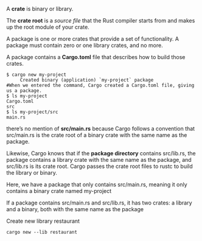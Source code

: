A **crate** is binary or library.

The **crate root** is a _source file_ that the Rust compiler starts from 
and makes up the root module of your crate.

A package is one or more crates that provide a set of functionality.
A package must contain zero or one library crates, and no more.

A package contains a **Cargo.toml** file that describes how to build those crates.

```shell script
$ cargo new my-project
     Created binary (application) `my-project` package
#When we entered the command, Cargo created a Cargo.toml file, giving us a package.
$ ls my-project
Cargo.toml
src
$ ls my-project/src
main.rs

```
there’s no mention of **src/main.rs** because Cargo follows a convention 
that src/main.rs is the crate root of a binary crate with the same name as the package.

Likewise, Cargo knows that if the **package directory** contains src/lib.rs,
the package contains a library crate with the same name as the package,
and src/lib.rs is its crate root. Cargo passes the crate root files to rustc to build the library or binary.

Here, we have a package that only contains src/main.rs, meaning it only contains a binary crate named my-project

 If a package contains src/main.rs and src/lib.rs, it has two crates:
  a library and a binary, both with the same name as the package

Create new library restaurant 
```shell script
cargo new --lib restaurant
```

